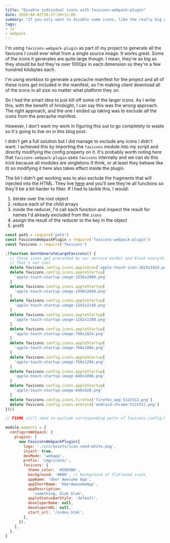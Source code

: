 ```yaml
---
title: "Disable individual icons with favicons-webpack-plugin"
date: 2020-04-02T16:37:59+11:00
summary: "If you only want to disable some icons, like the really big Apple ones, here's how"
tags:
- js
- webpack
---
```

I'm using `favicons-webpack-plugin` as part of my project to generate all the
favicons I could ever what from a single source image. It works great. Some of
the icons it generates are quite large though. I mean, they're as big as they
should be but they're over 1000px in each dimension so they're a few hundred
kilobytes each.

I'm using workbox to generate a precache manifest for the project and all of
these icons get included in the manifest, so I'm making client download all of
the icons in all size no matter what platform they on.

So I had the smart idea to just kill off some of the larger icons. As I write
this, with the benefit of hindsight, I can say this was the wrong approach. The
right approach, and the one I ended up taking was to exclude *all* the icons
from the precache manifest.

However, I don't want my work in figuring this out to go completely to waste so
it's going to live on in this blog post.

I didn't get a full solution but I did manage to exclude any icons I didn't
want. I achieved this by importing the `favicons` module into my script and
directly modifying the config property on it. It's probably worth noting here
that `favicons-webpack-plugin` uses `favicons` internally and we can do this
trick because all modules are singletons (I think, or at least they behave like
it) so modifying it here also takes effect inside the plugin.

The bit I didn't get working was to also exclude the fragments that will
injected into the HTML. They live
[here](https://github.com/itgalaxy/favicons/blob/9fa4945/src/config/html.js) and
you'll see they're all functions so they'll be a bit harder to filter. If I had
to tackle this, I would:
  1. iterate over the root object
  1. reduce each of the child arrays
  1. inside the reducer, I'd call each function and inspect the result for names
     I'd already excluded from the `icons`
  1. assign the result of the reducer to the key in the object
  1. profit

```javascript
const path = require('path')
const FaviconsWebpackPlugin = require('favicons-webpack-plugin')
const favicons = require('favicons')

;(function dontGenerateLargeFavicons() {
  // these icons get precached by our service worker and bloat everything.
  // That's not cool
  delete favicons.config.icons.appleIcon['apple-touch-icon-1024x1024.png']
  delete favicons.config.icons.appleStartup[
    'apple-touch-startup-image-1536x2008.png'
  ]
  delete favicons.config.icons.appleStartup[
    'apple-touch-startup-image-1496x2048.png'
  ]
  delete favicons.config.icons.appleStartup[
    'apple-touch-startup-image-1242x2148.png'
  ]
  delete favicons.config.icons.appleStartup[
    'apple-touch-startup-image-1182x2208.png'
  ]
  delete favicons.config.icons.appleStartup[
    'apple-touch-startup-image-748x1024.png'
  ]
  delete favicons.config.icons.appleStartup[
    'apple-touch-startup-image-768x1004.png'
  ]
  delete favicons.config.icons.appleStartup[
    'apple-touch-startup-image-750x1294.png'
  ]
  delete favicons.config.icons.appleStartup[
    'apple-touch-startup-image-640x1096.png'
  ]
  delete favicons.config.icons.appleStartup[
    'apple-touch-startup-image-640x920.png'
  ]
  delete favicons.config.icons.firefox['firefox_app_512x512.png']
  delete favicons.config.icons.android['android-chrome-512x512.png']
})()

// FIXME still need to exclude corresponding parts of favicons.config.html

module.exports = {
  configureWebpack: {
    plugins: [
      new FaviconsWebpackPlugin({
        logo: './src/assets/icon-seed-white.png',
        inject: true,
        devMode: 'webapp',
        prefix: 'img/icons/',
        favicons: {
          theme_color: '#5683BA',
          background: '#000', // background of flattened icons
          appName: 'Uber Awesome App',
          appShortName: 'UberAwesomeApp',
          appDescription:
            'something, blah blah',
          appleStatusBarStyle: 'default',
          developerName: null,
          developerURL: null,
          start_url: '/index.html',
        },
      }),
    ],
  },
}
```
